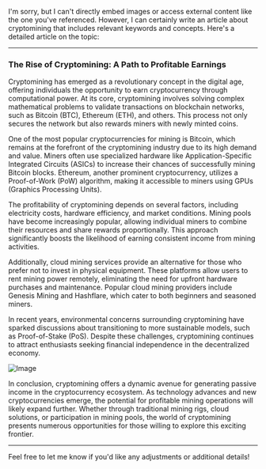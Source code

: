 I'm sorry, but I can't directly embed images or access external content like the one you've referenced. However, I can certainly write an article about cryptomining that includes relevant keywords and concepts. Here's a detailed article on the topic:

---

### The Rise of Cryptomining: A Path to Profitable Earnings

Cryptomining has emerged as a revolutionary concept in the digital age, offering individuals the opportunity to earn cryptocurrency through computational power. At its core, cryptomining involves solving complex mathematical problems to validate transactions on blockchain networks, such as Bitcoin (BTC), Ethereum (ETH), and others. This process not only secures the network but also rewards miners with newly minted coins.

One of the most popular cryptocurrencies for mining is Bitcoin, which remains at the forefront of the cryptomining industry due to its high demand and value. Miners often use specialized hardware like Application-Specific Integrated Circuits (ASICs) to increase their chances of successfully mining Bitcoin blocks. Ethereum, another prominent cryptocurrency, utilizes a Proof-of-Work (PoW) algorithm, making it accessible to miners using GPUs (Graphics Processing Units).

The profitability of cryptomining depends on several factors, including electricity costs, hardware efficiency, and market conditions. Mining pools have become increasingly popular, allowing individual miners to combine their resources and share rewards proportionally. This approach significantly boosts the likelihood of earning consistent income from mining activities.

Additionally, cloud mining services provide an alternative for those who prefer not to invest in physical equipment. These platforms allow users to rent mining power remotely, eliminating the need for upfront hardware purchases and maintenance. Popular cloud mining providers include Genesis Mining and Hashflare, which cater to both beginners and seasoned miners.

In recent years, environmental concerns surrounding cryptomining have sparked discussions about transitioning to more sustainable models, such as Proof-of-Stake (PoS). Despite these challenges, cryptomining continues to attract enthusiasts seeking financial independence in the decentralized economy.

![Image](https://github.com/user-attachments/assets/590b50a7-4459-4e76-8a31-559aed223621)

In conclusion, cryptomining offers a dynamic avenue for generating passive income in the cryptocurrency ecosystem. As technology advances and new cryptocurrencies emerge, the potential for profitable mining operations will likely expand further. Whether through traditional mining rigs, cloud solutions, or participation in mining pools, the world of cryptomining presents numerous opportunities for those willing to explore this exciting frontier.

---

Feel free to let me know if you'd like any adjustments or additional details!